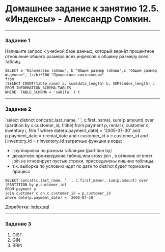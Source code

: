 # Домашнее задание к занятию 12.5. «Индексы» - Александр Сомкин.

---

### Задание 1

Напишите запрос к учебной базе данных, который вернёт процентное отношение общего размера всех индексов к общему размеру всех таблиц.
```
SELECT a "Количество таблиц", b "Общий размер таблиц",c "Общий размер индексов", (c/b)*100 "Процентное соотношение"   
from
(SELECT COUNT(table_name) a, sum(data_length) b, SUM(index_length) c
FROM INFORMATION_SCHEMA.TABLES
WHERE  TABLE_SCHEMA = 'sakila' ) t

```

---
### Задание 2
`select distinct concat(c.last_name, ' ', c.first_name), sum(p.amount) over (partition by c.customer_id, f.title)
from payment p, rental r, customer c, inventory i, film f
where date(p.payment_date) = '2005-07-30' and p.payment_date = r.rental_date and r.customer_id = c.customer_id and i.inventory_id = r.inventory_id
затратные функции в коде:
- группировка по разным таблицам (partition by)
- декартово произведение таблиц или cross join , в отличие от inner join не игнорирует пустые строки, присоеденены лишние таблицы.
- т.к. выборка по условию идет по дате то distinct будет тормозить процесс 
```
SELECT concat(c.last_name, ' ', c.first_name), sum(p.amount) over (PARTITION by p.customer_id) 
FROM payment p 
join customer c on c.customer_id = p.customer_id  
where date(p.payment_date) = '2005-07-30' 

```

Доработка: [index.sql](https://github.com/AlexanderSomkin/AlexnderSomkin-github-hw/blob/main/index.sql)

---
### Задание 3
1. GiST
2. GIN
3. BRIN
